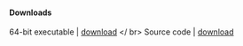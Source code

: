 #### Downloads
64-bit executable | [download](placeholder) </ br>
Source code | [download](git-client://clone?repo=https%3A%2F%2Fgithub.com%2Fmqhirr%2FZephyr)

